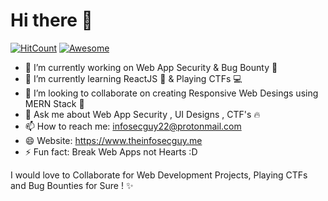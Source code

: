 # Hi there 👋

[![HitCount](http://hits.dwyl.com/theinfosecguy/theinfosecguy.svg)](http://hits.dwyl.com/theinfosecguy/theinfosecguy)
[![Awesome](https://awesome.re/badge-flat2.svg)](https://awesome.re)


- 🔭 I’m currently working on Web App Security & Bug Bounty 🌟
- 🌱 I’m currently learning ReactJS 🔵 & Playing CTFs 💻
- 👯 I’m looking to collaborate on creating Responsive Web Desings using MERN Stack 📝
- 💬 Ask me about Web App Security , UI Designs , CTF's 🔥 
- 📫 How to reach me: infosecguy22@protonmail.com
- 😄 Website: https://www.theinfosecguy.me
- ⚡ Fun fact: Break Web Apps not Hearts :D

I would love to Collaborate for Web Development Projects, Playing CTFs and Bug Bounties for Sure ! ✨ 

